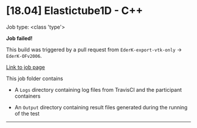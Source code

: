 # [18.04] Elastictube1D - C++

Job type: <class 'type'>



**Job failed!**



This build was triggered by a pull request from `EderK-export-vtk-only` → `EderK-OFv2006`.



[Link to job page]({[job_link]})


This job folder contains
- A `Logs` directory containing log files from TravisCI and the participant containers

- An `Output` directory containing result files generated during the running of the test


---

